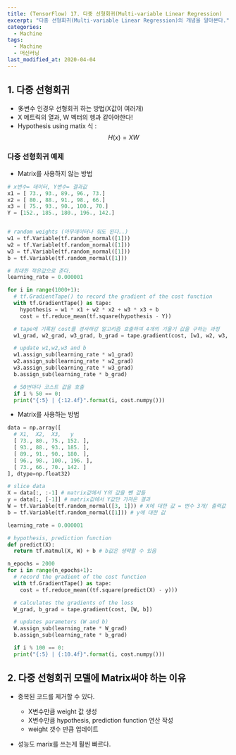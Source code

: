 ```yaml
---
title: (TensorFlow) 17. 다중 선형회귀(Multi-variable Linear Regression)
excerpt: "다중 선형회귀(Multi-variable Linear Regression)의 개념을 알아본다."
categories:
  - Machine
tags:
  - Machine
  - 머신러닝
last_modified_at: 2020-04-04
---
```


## 1. 다중 선형회귀
- 多변수 인경우 선형회귀 하는 방법(X값이 여러개)
- X 메트릭의 열과, W 벡터의 헹과 같아야한다!
- Hypothesis using matix 식 :
$$
H(x) = XW
$$ 

### 다중 선형회귀 예제
- Matrix를 사용하지 않는 방법

~~~python
# x변수= 데이터, Y변수= 결과값
x1 = [ 73., 93., 89., 96., 73.]
x2 = [ 80., 88., 91., 98., 66.]
x3 = [ 75., 93., 90., 100., 70.]
Y = [152., 185., 180., 196., 142.]


# random weights (아무데이터나 줘도 된다..)
w1 = tf.Variable(tf.random_normal([1]))
w2 = tf.Variable(tf.random_normal([1]))
w3 = tf.Variable(tf.random_normal([1]))
b = tf.Variable(tf.random_normal([1]))

# 최대한 작은값으로 준다.
learning_rate = 0.000001

for i in range(1000+1):
  # tf.GradientTape() to record the gradient of the cost function
  with tf.GradientTape() as tape:
    hypothesis = w1 * x1 + w2 * x2 + w3 * x3 + b
    cost = tf.reduce_mean(tf.square(hypothesis - Y))

  # tape에 기록된 cost를 경사하강 알고리즘 호출하여 4개의 기울기 값을 구하는 과정
  w1_grad, w2_grad, w3_grad, b_grad = tape.gradient(cost, [w1, w2, w3, b])

  # update w1,w2,w3 and b
  w1.assign_sub(learning_rate * w1_grad)
  w2.assign_sub(learning_rate * w2_grad)
  w3.assign_sub(learning_rate * w3_grad)
  b.assign_sub(learning_rate * b_grad)

  # 50번마다 코스트 값을 호출
  if i % 50 == 0:
  print("{:5} | {:12.4f}".format(i, cost.numpy()))
~~~
- Matrix를 사용하는 방법

~~~python
data = np.array([
  # X1,  X2,  X3,   y
  [ 73., 80., 75., 152. ],
  [ 93., 88., 93., 185. ],
  [ 89., 91., 90., 180. ],
  [ 96., 98., 100., 196. ],
  [ 73., 66., 70., 142. ]
], dtype=np.float32)

# slice data
X = data[:, :-1] # matrix값에서 Y의 값을 뺀 값들
y = data[:, [-1]] # matrix값에서 Y값만 가져온 결과
W = tf.Variable(tf.random_normal([3, 1])) # X에 대한 값 = 변수 3개/ 출력값 1개
b = tf.Variable(tf.random_normal([1])) # y에 대한 값

learning_rate = 0.000001

# hypothesis, prediction function
def predict(X):
  return tf.matmul(X, W) + b # b값은 생략할 수 있음

n_epochs = 2000
for i in range(n_epochs+1):
  # record the gradient of the cost function
  with tf.GradientTape() as tape:
    cost = tf.reduce_mean((tf.square(predict(X) - y)))

  # calculates the gradients of the loss
  W_grad, b_grad = tape.gradient(cost, [W, b])

  # updates parameters (W and b)
  W.assign_sub(learning_rate * W_grad)
  b.assign_sub(learning_rate * b_grad)

  if i % 100 == 0:
  print("{:5} | {:10.4f}".format(i, cost.numpy()))
~~~

## 2. 다중 선형회귀 모델에 Matrix써야 하는 이유
- 중복된 코드를 제거할 수 있다.
  - X변수만큼 weight 값 생성
  - X변수만큼  hypothesis, prediction function 연산 작성
  - weight 갯수 만큼 업데이트 

- 성능도 marix를 쓰는게 훨씬 빠르다.

